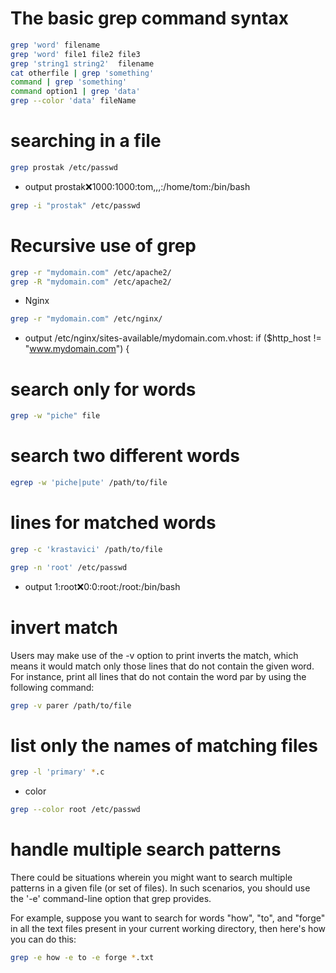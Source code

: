 # The basic grep command syntax

```bash
grep 'word' filename
grep 'word' file1 file2 file3
grep 'string1 string2'  filename
cat otherfile | grep 'something'
command | grep 'something'
command option1 | grep 'data'
grep --color 'data' fileName
```
# searching in a file

```bash
grep prostak /etc/passwd
```
- output
prostak:x:1000:1000:tom,,,:/home/tom:/bin/bash

```bash
grep -i "prostak" /etc/passwd
```
# Recursive use of grep

```bash
grep -r "mydomain.com" /etc/apache2/
grep -R "mydomain.com" /etc/apache2/
```
- Nginx
```bash
grep -r "mydomain.com" /etc/nginx/
```
- output
/etc/nginx/sites-available/mydomain.com.vhost:        if ($http_host != "www.mydomain.com") {



#  search only for words
```bash
grep -w "piche" file
```


# search two different words

```bash
egrep -w 'piche|pute' /path/to/file
```
# lines for matched words

```bash
grep -c 'krastavici' /path/to/file
```
```bash
grep -n 'root' /etc/passwd
```
- output
1:root:x:0:0:root:/root:/bin/bash

# invert match
Users may make use of the -v option to print inverts the match, which means it would match only those lines that do not contain the given word. For instance, print all lines that do not contain the word par by using the following command:
```bash
grep -v parer /path/to/file
```

# list only the names of matching files

```bash
grep -l 'primary' *.c
```
- color
```bash
grep --color root /etc/passwd
```
# handle multiple search patterns

There could be situations wherein you might want to search multiple patterns in a given file (or set of files). In such scenarios, you should use the '-e' command-line option that grep provides.

For example, suppose you want to search for words "how", "to", and "forge" in all the text files present in your current working directory, then here's how you can do this:

```bash
grep -e how -e to -e forge *.txt
```










































































